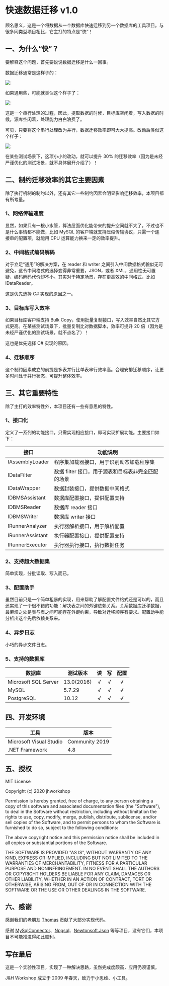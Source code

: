 # 快速数据迁移 v1.0
顾名思义，这是一个将数据从一个数据库快速迁移到另一个数据库的工具项目。与很多同类型项目相比，它主打的特点是“快”！

## 一、为什么“快”？
要解释这个问题，首先要说说数据迁移是什么一回事。

数据迁移通常是这样子的：

![](https://ebuy.ucoz.com/rdm/seq1.png)

如果通用些，可能就类似这个样子了：

![](https://ebuy.ucoz.com/rdm/seq2.png)

这是一个串行处理的过程，因此，提取数据的时候，目标库空闲着，写入数据的时候，源库空闲着，处理能力白白浪费了。

可见，只要将这个串行处理改为并行，数据迁移效率即可大大提高。改动后类似这个样子：

![](https://ebuy.ucoz.com/rdm/seq3.png)

在某些测试场景下，这项小小的改动，就可以提升 30% 的迁移效率（因为是未经严谨优化的测试场景，就不具体展开介绍了）！

## 二、制约迁移效率的其它主要因素
除了执行机制的制约以外，还有其它一些制约因素会明显影响迁移效率，本项目都有所考量。

### 1、网络传输速度
显然，如果只有一根小水管，算法层面优化能带来的提升空间就不大了，不过也不是什么事情都不能做，比如 MySQL 的客户端就支持压缩传输协议，只需一个连接串的配置项，就能用 CPU 运算能力换来一定的效率提升。

### 2、中间格式编码解码
对于立足“通用”的解决方案，在 reader 和 writer 之间引入中间数据格式貌似无可避免，这令中间格式的选择变得非常重要，JSON，或者 XML，通用性无可置疑，编码解码代价却不小。其实对于特定场景，存在更高效的中间格式，比如 IDataReader。

这是优先选择 C# 实现的原因之一。

### 3、目标库写入效率
如果目标库客户端支持 Bulk Copy，使用批量复制接口，写入效率自然比其它方式更高。在某些测试场景下，批量复制比对数据脚本，效率可提升 20 倍（因为是未经严谨优化的测试场景，就不点名了）！

这也是优先选择 C# 实现的原因。

### 4、迁移顺序
这个制约因素成立的前提是多表并行比单表串行效率高。合理安排迁移顺序，让更多时间处于并行状态，可提升整体效率。

## 三、其它重要特性
除了主打的效率特性外，本项目还有一些有意思的特性。

### 1、接口化
定义了一系列的功能接口，只需实现相应接口，即可实现扩展功能。主要接口如下：

| 接口 | 功能说明 |
| ---- | -------- |
| IAssemblyLoader | 程序集加载器接口，用于识别动态加载程序集 |
| IDataFilter | 数据 filter 接口，用于源表和目标表非完全匹配的场景 |
| IDataWrapper | 数据封装接口，提供数据中间格式 |
| IDBMSAssistant | 数据库配置接口，提供配置支持 |
| IDBMSReader | 数据库 reader 接口 |
| IDBMSWriter | 数据库 writer 接口 |
| IRunnerAnalyzer | 执行器解析接口，用于解析配置 |
| IRunnerAssistant | 执行器配置接口，提供配置支持 |
| IRunnerExecutor | 执行器执行接口，执行数据任务 |

### 2、支持超大数据集
简单实现，分批读取、写入而已。

### 3、配置助手
虽然目前只是一个简单粗暴的实现，用来帮助了解配置文件格式还是可以的，而且还实现了一个很不错的功能：解决表之间的外键依赖关系。关系数据库迁移数据，最麻烦之处是表与表之间可能存在外键约束，导致对迁移顺序有要求。配置助手能分析出这个先后依赖关系来。

### 4、异步日志
小巧的异步文件日志。

### 5、支持的数据库

| 数据库 | 测试版本 | 读 | 写 | 配置 |
| ------ | -------- | :--: | :--: | :--: |
| Microsoft SQL Server | 13.0(2016) | √ | √ | √ |
| MySQL | 5.7.29 | √ | √ | √ |
| PostgreSQL | 10.12 | √ | √ | √ |

## 四、开发环境

| 工具 | 版本 |
| ---- | ---- |
| Microsoft Visual Studio | Community 2019 |
| .NET Framework | 4.8 |

## 五、授权
MIT License

Copyright (c) 2020 jhworkshop

Permission is hereby granted, free of charge, to any person obtaining a copy of this software and associated documentation files (the "Software"), to deal in the Software without restriction, including without limitation the rights to use, copy, modify, merge, publish, distribute, sublicense, and/or sell copies of the Software, and to permit persons to whom the Software is furnished to do so, subject to the following conditions:

The above copyright notice and this permission notice shall be included in all copies or substantial portions of the Software.

THE SOFTWARE IS PROVIDED "AS IS", WITHOUT WARRANTY OF ANY KIND, EXPRESS OR IMPLIED, INCLUDING BUT NOT LIMITED TO THE WARRANTIES OF MERCHANTABILITY, FITNESS FOR A PARTICULAR PURPOSE AND NONINFRINGEMENT. IN NO EVENT SHALL THE AUTHORS OR COPYRIGHT HOLDERS BE LIABLE FOR ANY CLAIM, DAMAGES OR OTHER LIABILITY, WHETHER IN AN ACTION OF CONTRACT, TORT OR OTHERWISE, ARISING FROM, OUT OF OR IN CONNECTION WITH THE SOFTWARE OR THE USE OR OTHER DEALINGS IN THE SOFTWARE.

## 六、感谢
感谢我们的老朋友 [Thomas](https://github.com/gztomash) 贡献了大部分实现代码。

感谢 [MySqlConnector](https://mysqlconnector.net/)、[Npgsql](https://www.npgsql.org/)、[Newtonsoft.Json](https://www.newtonsoft.com/json) 等等项目，没有它们，本项目不可能推进得如此顺利。

## 写在最后
这是一个实验性项目，实现了一种解决思路，虽然完成度颇高，应用仍须谨慎。

J&H Workshop 成立于 2009 年春天，致力于小思维、小工具。
